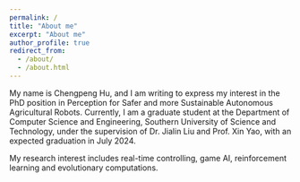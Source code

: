 ```yaml
---
permalink: /
title: "About me"
excerpt: "About me"
author_profile: true
redirect_from: 
  - /about/
  - /about.html
---
```


My name is Chengpeng Hu, and I am writing to express my interest in the PhD position in Perception for Safer and more Sustainable Autonomous Agricultural Robots. Currently, I am a graduate student at the Department of Computer Science and Engineering, Southern University of Science and Technology, under the supervision of Dr. Jialin Liu and Prof. Xin Yao, with an expected graduation in July 2024.

My research interest includes real-time controlling, game AI, reinforcement learning and evolutionary computations.
